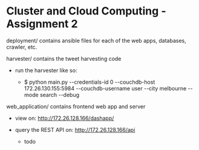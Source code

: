 # Cluster and Cloud Computing - Assignment 2

deployment/ contains ansible files for each of the web apps, databases, crawler, etc.

harvester/ contains the tweet harvesting code

- run the harvester like so: 
    
    - $ python main.py --credentials-id 0 --couchdb-host 172.26.130.155:5984 --couchdb-username user --city melbourne --mode search --debug 

web_application/ contains frontend web app and server

- view on: http://172.26.128.166/dashapp/

- query the REST API on: http://172.26.128.166/api
    - todo
